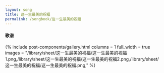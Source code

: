 ```yaml
---
layout: song
title: 这一生最美的祝福
permalink: /songbook/这一生最美的祝福
---
```


#### 歌谱

{% include post-components/gallery.html
    columns = 1
    full_width = true
    images = "/library/sheet/这一生最美的祝福/这一生最美的祝福1.png,/library/sheet/这一生最美的祝福/这一生最美的祝福2.png,/library/sheet/这一生最美的祝福/这一生最美的祝福.png,"
%}
